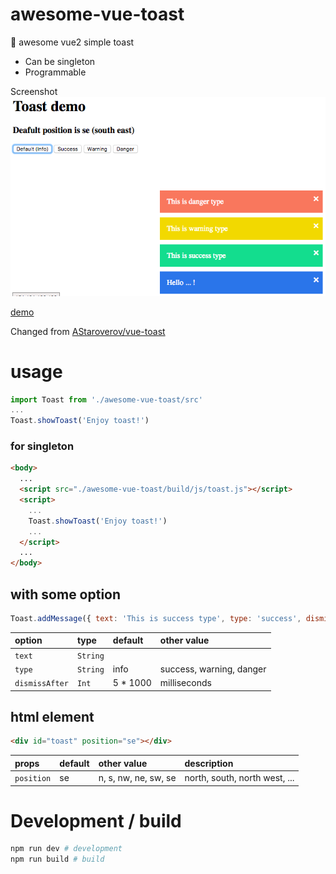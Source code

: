 # awesome-vue-toast
🚀 awesome vue2 simple toast

* Can be singleton
* Programmable

Screenshot
![screenshot](https://raw.githubusercontent.com/hiyali/awesome-vue-toast/master/assets/toast-screenshot.png "screenshot")

[demo](https://hiyali.github.io/awesome-vue-toast)

Changed from [AStaroverov/vue-toast](https://github.com/AStaroverov/vue-toast)

# usage
```javascript
import Toast from './awesome-vue-toast/src'
...
Toast.showToast('Enjoy toast!')
```

### for singleton
```html
<body>
  ...
  <script src="./awesome-vue-toast/build/js/toast.js"></script>
  <script>
    ...
    Toast.showToast('Enjoy toast!')
    ...
  </script>
  ...
</body>
```

## with some option
```javascript
Toast.addMessage({ text: 'This is success type', type: 'success', dismissAfter: 3 * 1000 })
```

| option         | type       |  default    | other value    |
| :------------- | :--------- | :------------ | :----------- |
| `text`         | `String`   |               |              |
| `type`         | `String`   | info          | success, warning, danger |
| `dismissAfter` | `Int`      | 5 * 1000      | milliseconds |

## html element
```html
<div id="toast" position="se"></div>
```

| props         | default    | other value    | description    |
| :------------ | :--------- | :------------- | :------------- |
| `position`    | se         | n, s, nw, ne, sw, se | north, south, north west, ... |

# Development / build
```bash
npm run dev # development
npm run build # build
```
